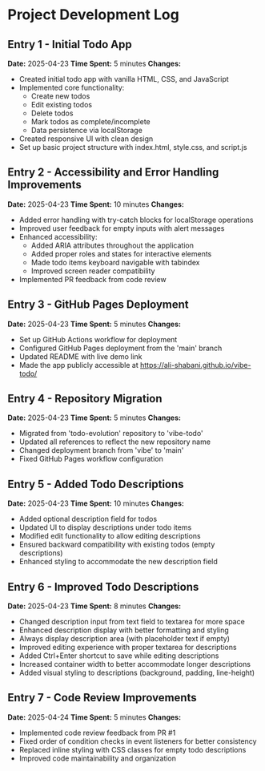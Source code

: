 # Project Development Log

## Entry 1 - Initial Todo App

**Date:** 2025-04-23
**Time Spent:** 5 minutes
**Changes:**

- Created initial todo app with vanilla HTML, CSS, and JavaScript
- Implemented core functionality:
  - Create new todos
  - Edit existing todos
  - Delete todos
  - Mark todos as complete/incomplete
  - Data persistence via localStorage
- Created responsive UI with clean design
- Set up basic project structure with index.html, style.css, and script.js

## Entry 2 - Accessibility and Error Handling Improvements

**Date:** 2025-04-23
**Time Spent:** 10 minutes
**Changes:**

- Added error handling with try-catch blocks for localStorage operations
- Improved user feedback for empty inputs with alert messages
- Enhanced accessibility:
  - Added ARIA attributes throughout the application
  - Added proper roles and states for interactive elements
  - Made todo items keyboard navigable with tabindex
  - Improved screen reader compatibility
- Implemented PR feedback from code review

## Entry 3 - GitHub Pages Deployment

**Date:** 2025-04-23
**Time Spent:** 5 minutes
**Changes:**

- Set up GitHub Actions workflow for deployment
- Configured GitHub Pages deployment from the 'main' branch
- Updated README with live demo link
- Made the app publicly accessible at https://ali-shabani.github.io/vibe-todo/

## Entry 4 - Repository Migration

**Date:** 2025-04-23
**Time Spent:** 5 minutes
**Changes:**

- Migrated from 'todo-evolution' repository to 'vibe-todo'
- Updated all references to reflect the new repository name
- Changed deployment branch from 'vibe' to 'main'
- Fixed GitHub Pages workflow configuration

## Entry 5 - Added Todo Descriptions

**Date:** 2025-04-23
**Time Spent:** 10 minutes
**Changes:**

- Added optional description field for todos
- Updated UI to display descriptions under todo items
- Modified edit functionality to allow editing descriptions
- Ensured backward compatibility with existing todos (empty descriptions)
- Enhanced styling to accommodate the new description field

## Entry 6 - Improved Todo Descriptions

**Date:** 2025-04-23
**Time Spent:** 8 minutes
**Changes:**

- Changed description input from text field to textarea for more space
- Enhanced description display with better formatting and styling
- Always display description area (with placeholder text if empty)
- Improved editing experience with proper textarea for descriptions
- Added Ctrl+Enter shortcut to save while editing descriptions
- Increased container width to better accommodate longer descriptions
- Added visual styling to descriptions (background, padding, line-height)

## Entry 7 - Code Review Improvements

**Date:** 2025-04-24
**Time Spent:** 5 minutes
**Changes:**

- Implemented code review feedback from PR #1
- Fixed order of condition checks in event listeners for better consistency
- Replaced inline styling with CSS classes for empty todo descriptions
- Improved code maintainability and organization
